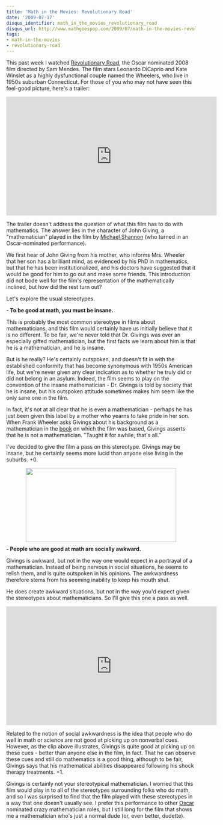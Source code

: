 ```yaml
---
title: 'Math in the Movies: Revolutionary Road'
date: '2009-07-17'
disqus_identifier: math_in_the_movies_revolutionary_road
disqus_url: http://www.mathgoespop.com/2009/07/math-in-the-movies-revolutionary-road.html
tags:
- math-in-the-movies
- revolutionary-road
---
```

This past week I watched <a href="http://www.imdb.com/title/tt0959337/">Revolutionary Road</a>, the Oscar nominated 2008 film directed by Sam Mendes.  The film stars Leonardo DiCaprio and Kate Winslet as a highly dysfunctional couple named the Wheelers, who live in 1950s suburban Connecticut.  For those of you who may not have seen this feel-good picture, here's a trailer:

<div style="text-align: center;"><iframe width="560" height="315" src="https://www.youtube.com/embed/qADM67ZgYxM" frameborder="0" allowfullscreen></iframe></div>

The trailer doesn't address the question of what this film has to do with mathematics.  The answer lies in the character of John Giving, a "mathematician" played in the film by <a href="http://www.imdb.com/name/nm0788335/">Michael Shannon</a> (who turned in an Oscar-nominated performance).

<p>We first hear of John Giving from his mother, who informs Mrs. Wheeler that her son has a brilliant mind, as evidenced by his PhD in mathematics, but that he has been institutionalized, and his doctors have suggested that it would be good for him to go out and make some friends.  This introduction did not bode well for the film's representation of the mathematically inclined, but how did the rest turn out?</p>

<p>Let's explore the usual stereotypes.</p>

<p><span style="font-weight: bold;">- To be good at math, you must be insane.</span></p>

<p>This is probably the most common stereotype in films about mathematicians, and this film would certainly have us initially believe that it is no different.  To be fair, we're never told that Dr. Givings was ever an especially gifted mathematician, but the first facts we learn about him is that he is a mathematician, and he is insane.</p>

<p>But is he really?  He's certainly outspoken, and doesn't fit in with the established conformity that has become synonymous with 1950s American life, but we're never given any clear indication as to whether he truly did or did not belong in an asylum.  Indeed, the film seems to play on the convention of the insane mathematician - Dr. Givings is told by society that he is insane, but his outspoken attitude sometimes makes him seem like the only sane one in the film.</p>

<p>In fact, it's not at all clear that he is even a mathematician - perhaps he has just been given this label by a mother who yearns to take pride in her son.  When Frank Wheeler asks Givings about his background as a mathematician in the <a href="http://books.google.com/books?id=aaf6k3DWcSAC&amp;pg=PA200&amp;lpg=PA200&amp;dq=%22john+givings%22+richard+yates+mathematician&amp;source=bl&amp;ots=tyY10pC2G7&amp;sig=W25r2PREdTIt7AkQ2_d3E8KDTl8&amp;hl=en&amp;ei=c_dgSsTqCIiqlAeS9rywDw&amp;sa=X&amp;oi=book_result&amp;ct=result&amp;resnum=3">book</a> on which the film was based, Givings asserts that he is not a mathematician.  "Taught it for awhile, that's all."</p>

<p>I've decided to give the film a pass on this stereotype.  Givings may be insane, but he certainly seems more lucid than anyone else living in the suburbs. +0.</p>

<p><a href="http://2.bp.blogspot.com/_fM0L9abY3bo/SmEJ-WRpIAI/AAAAAAAAAPw/wtPg4CUbgVg/s1600-h/revolutionary_road.jpg" onblur="try {parent.deselectBloggerImageGracefully();} catch(e) {}"><img id="BLOGGER_PHOTO_ID_5359575998283718658" style="margin: 0px auto 10px; display: block; text-align: center; cursor: pointer; width: 400px; height: 196px;" src="http://2.bp.blogspot.com/_fM0L9abY3bo/SmEJ-WRpIAI/AAAAAAAAAPw/wtPg4CUbgVg/s400/revolutionary_road.jpg" border="0" alt="" /></a><span style="font-weight: bold;">- People who are good at math are socially awkward.</span>

 Givings is awkward, but not in the way one would expect in a portrayal of a mathematician.  Instead of being nervous in social situations, he seems to relish them, and is quite outspoken in his opinions.  The awkwardness therefore stems from his seeming inability to keep his mouth shut.</p>

<p>He does create awkward situations, but not in the way you'd expect given the stereotypes about mathematicians.  So I'll give this one a pass as well.</p>

<div style="text-align: center;"><iframe width="560" height="315" src="https://www.youtube.com/embed/inDZp80Sq6U" frameborder="0" allowfullscreen></iframe></div>

<p>Related to the notion of social awkwardness is the idea that people who do well in math or science are not good at picking up on nonverbal cues.  However, as the clip above illustrates, Givings is quite good at picking up on these cues - better than anyone else in the film, in fact.  That he can observe these cues and still do mathematics is a good thing, although to be fair, Givings says that his mathematical abilities disappeared following his shock therapy treatments. +1.</p>

<p>Givings is certainly not your stereotypical mathematician.  I worried that this film would play in to all of the stereotypes surrounding folks who do math, and so I was surprised to find that the film played with these stereotypes in a way that one doesn't usually see.  I prefer this performance to other <a href="http://www.imdb.com/title/tt0268978/">Oscar</a> nominated crazy mathematician roles, but I still long for the film that shows me a mathematician who's just a normal dude (or, even better, dudette).</p>
